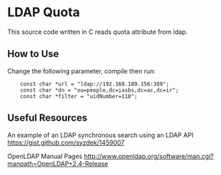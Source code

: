 LDAP Quota
==========
This source code written in C reads quota attribute from ldap.

How to Use
----------
Change the following parameter, compile then run:

        const char *url = "ldap://192.168.189.156:389";
        const char *dn = "ou=people,dc=iasbs,dc=ac,dc=ir";
        const char *filter = "uidNumber=110";

Useful Resources
----------------
An example of an LDAP synchronous search using an LDAP API
https://gist.github.com/syzdek/1459007

OpenLDAP Manual Pages
http://www.openldap.org/software/man.cgi?manpath=OpenLDAP+2.4-Release
